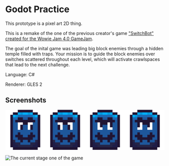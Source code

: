 # Godot Practice

This prototype is a pixel art 2D thing.

This is a remake of the one of the previous creator's game ["SwitchBot" created for the Wowie Jam 4.0 GameJam](https://sonicmam.itch.io/switchbot).

The goal of the inital game was leading big block enemies through a hidden temple filled with traps. Your mission is to guide the block enemies over switches scattered throughout each level, which will activate crawlspaces that lead to the next challenge.

Language: C#

Renderer: GLES 2

## Screenshots

![The player character: Quandale Dinglelington](Assets/Sprites/Dingleton.png)

![The current stage one of the game](Screenshot/Screenshot.png)
